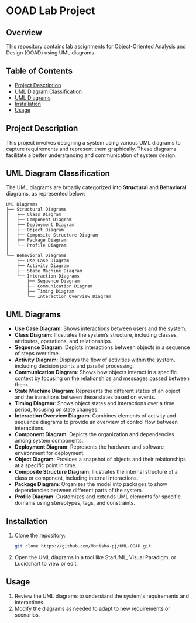 # OOAD Lab Project

## Overview
This repository contains lab assignments for Object-Oriented Analysis and Design (OOAD) using UML diagrams.

## Table of Contents
- [Project Description](#project-description)
- [UML Diagram Classification](#uml-diagram-classification)
- [UML Diagrams](#uml-diagrams)
- [Installation](#installation)
- [Usage](#usage)

## Project Description
This project involves designing a system using various UML diagrams to capture requirements and represent them graphically. These diagrams facilitate a better understanding and communication of system design.

## UML Diagram Classification
The UML diagrams are broadly categorized into **Structural** and **Behavioral** diagrams, as represented below:


```plaintext
UML Diagrams
├── Structural Diagrams
│   ├── Class Diagram
│   ├── Component Diagram
│   ├── Deployment Diagram
│   ├── Object Diagram
│   ├── Composite Structure Diagram
│   ├── Package Diagram
│   └── Profile Diagram
│
└── Behavioral Diagrams
    ├── Use Case Diagram
    ├── Activity Diagram
    ├── State Machine Diagram
    └── Interaction Diagrams
        ├── Sequence Diagram
        ├── Communication Diagram
        ├── Timing Diagram
        └── Interaction Overview Diagram
```

## UML Diagrams
- **Use Case Diagram**: Shows interactions between users and the system.
- **Class Diagram**: Illustrates the system’s structure, including classes, attributes, operations, and relationships.
- **Sequence Diagram**: Depicts interactions between objects in a sequence of steps over time.
- **Activity Diagram**: Displays the flow of activities within the system, including decision points and parallel processing.
- **Communication Diagram**: Shows how objects interact in a specific context by focusing on the relationships and messages passed between them.
- **State Machine Diagram**: Represents the different states of an object and the transitions between these states based on events.
- **Timing Diagram**: Shows object states and interactions over a time period, focusing on state changes.
- **Interaction Overview Diagram**: Combines elements of activity and sequence diagrams to provide an overview of control flow between interactions.
- **Component Diagram**: Depicts the organization and dependencies among system components.
- **Deployment Diagram**: Represents the hardware and software environment for deployment.
- **Object Diagram**: Provides a snapshot of objects and their relationships at a specific point in time.
- **Composite Structure Diagram**: Illustrates the internal structure of a class or component, including internal interactions.
- **Package Diagram**: Organizes the model into packages to show dependencies between different parts of the system.
- **Profile Diagram**: Customizes and extends UML elements for specific domains using stereotypes, tags, and constraints.

## Installation
1. Clone the repository:
   ```bash
   git clone https://github.com/Monisha-pj/UML-OOAD.git
   ```
2. Open the UML diagrams in a tool like StarUML, Visual Paradigm, or Lucidchart to view or edit.
   
## Usage
1. Review the UML diagrams to understand the system's requirements and interactions.
2. Modify the diagrams as needed to adapt to new requirements or scenarios.


